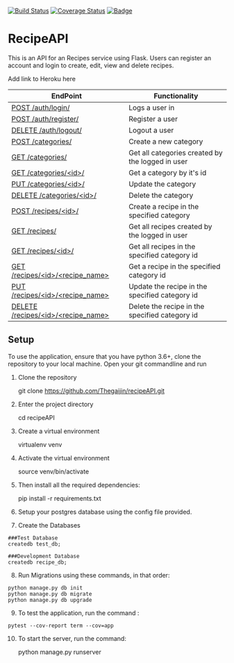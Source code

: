 [![Build Status](https://travis-ci.org/Thegaijin/RecipeAPI.svg?branch=master)](https://travis-ci.org/Thegaijin/RecipeAPI)
[![Coverage Status](https://coveralls.io/repos/github/Thegaijin/RecipeAPI/badge.svg?branch=master)](https://coveralls.io/github/Thegaijin/RecipeAPI?branch=master)
<a href="https://www.python.org/dev/peps/pep-0008/">
<img class="notice-badge" src="https://img.shields.io/badge/code%20style-pep8-orange.svg" alt="Badge"/>
</a>

# RecipeAPI

This is an API for an Recipes service using Flask. Users can register an account and login to create, edit, view and delete recipes.

Add link to Heroku here

| EndPoint                                   | Functionality                                    |
| ------------------------------------------ | ------------------------------------------------ |
| [ POST /auth/login/ ](#)                   | Logs a user in                                   |
| [ POST /auth/register/ ](#)                | Register a user                                  |
| [ DELETE /auth/logout/ ](#)                | Logout a user                                    |
| [ POST /categories/ ](#)                   | Create a new category                            |
| [ GET /categories/ ](#)                    | Get all categories created by the logged in user |
| [ GET /categories/\<id>/ ](#)              | Get a category by it's id                        |
| [ PUT /categories/\<id>/ ](#)              | Update the category                              |
| [ DELETE /categories/\<id>/ ](#)           | Delete the category                              |
| [ POST /recipes/\<id>/ ](#)                | Create a recipe in the specified category        |
| [ GET /recipes/](#)                        | Get all recipes created by the logged in user    |
| [ GET /recipes/\<id>/](#)                  | Get all recipes in the specified category id     |
| [ GET /recipes/\<id>/\<recipe_name>](#)    | Get a recipe in the specified category id        |
| [ PUT /recipes/\<id>/<recipe_name> ](#)    | Update the recipe in the specified category id   |
| [ DELETE /recipes/\<id>/<recipe_name> ](#) | Delete the recipe in the specified category id   |

## Setup

To use the application, ensure that you have python 3.6+, clone the repository to your local machine. Open your git commandline and run

1. Clone the repository

   git clone https://github.com/Thegaijin/recipeAPI.git

2. Enter the project directory

   cd recipeAPI

3. Create a virtual environment

   virtualenv venv

4. Activate the virtual environment

   source venv/bin/activate

5. Then install all the required dependencies:

   pip install -r requirements.txt

6. Setup your postgres database using the config file provided.

7. Create the Databases

```
###Test Database
createdb test_db;

###Development Database
createdb recipe_db;
```

8. Run Migrations using these commands, in that order:

```
python manage.py db init
python manage.py db migrate
python manage.py db upgrade
```

9. To test the application, run the command :

```
pytest --cov-report term --cov=app
```

10. To start the server, run the command:

    python manage.py runserver
